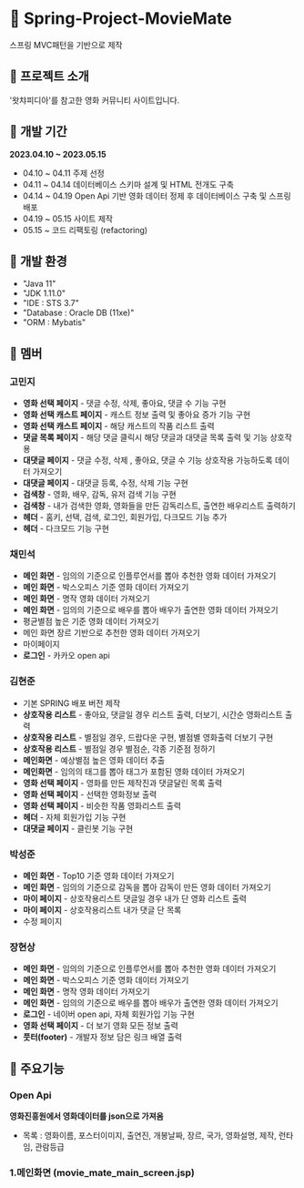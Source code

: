 # :movie_camera: Spring-Project-MovieMate
스프링 MVC패턴을 기반으로 제작
   
##  :pushpin: 프로젝트 소개
'왓챠피디아'를 참고한 영화 커뮤니티 사이트입니다.

##  :pushpin: 개발 기간
**2023.04.10 ~ 2023.05.15**
- 04.10 ~ 04.11   주제 선정
- 04.11 ~ 04.14   데이터베이스 스키마 설계 및 HTML 전개도 구축
- 04.14 ~ 04.19 Open Api 기반 영화 데이터 정제 후 데이터베이스 구축 및 스프링 배포
- 04.19 ~ 05.15 사이트 제작
- 05.15 ~ 코드 리팩토링 (refactoring)    

## :pushpin: 개발 환경
- "Java 11"
- "JDK 1.11.0"
- "IDE : STS 3.7"
- "Database : Oracle DB (11xe)"
- "ORM : Mybatis"

## :pushpin: 멤버
### 고민지
- **영화 선택 페이지** - 댓글 수정, 삭제, 좋아요, 댓글 수 기능 구현
- **영화 선택 캐스트 페이지** - 캐스트 정보 출력 및 좋아요 증가 기능 구현
- **영화 선택 캐스트 페이지** - 해당 캐스트의 작품 리스트 출력
- **댓글 목록 페이지** - 해당 댓글 클릭시 해당 댓글과 대댓글 목록 출력 및 기능 상호작용
- **대댓글 페이지** - 댓글 수정, 삭제 , 좋아요, 댓글 수 기능 상호작용 가능하도록 데이터 가져오기
- **대댓글 페이지** - 대댓글 등록, 수정, 삭제 기능 구현
- **검색창** - 영화, 배우, 감독, 유저 검색 기능 구현
- **검색창** - 내가 검색한 영화, 영화들을 만든 감독리스트, 출연한 배우리스트 출력하기
- **헤더** - 홈키, 선택, 검색, 로그인, 회원가입, 다크모드 기능 추가
- **헤더** - 다크모드 기능 구현

### 채민석
- **메인 화면** -  임의의 기준으로 인플루언서를 뽑아 추천한 영화 데이터 가져오기
- **메인 화면** - 박스오피스 기준 영화 데이터 가져오기
- **메인 화면** - 명작 영화 데이터 가져오기
- **메인 화면** - 임의의 기준으로 배우를 뽑아 배우가 출연한 영화 데이터 가져오기
- 평균별점 높은 기준 영화 데이터 가져오기
- 메인 화면 장르 기반으로 추천한 영화 데이터 가져오기
- 마이페이지 
- **로그인** - 카카오 open api

### 김현준
- 기본 SPRING  배포 버전 제작
- **상호작용 리스트** - 좋아요, 댓글일 경우 리스트 출력, 더보기, 시간순 영화리스트 출력   
- **상호작용 리스트** - 별점일 경우, 드랍다운 구현, 별점별 영화출력 더보기 구현   
- **상호작용 리스트** - 별점일 경우 별점순, 각종 기준점 정하기    
- **메인화면** - 예상별점 높은 영화 데이터 추출
- **메인화면** - 임의의 태그를 뽑아 태그가 포함된 영화 데이터 가져오기
- **영화 선택 페이지** - 영화를 만든 제작진과 댓글달린 목록 출력
- **영화 선택 페이지** - 선택한 영화정보 출력
- **영화 선택 페이지** - 비슷한 작품 영화리스트 출력
- **헤더** - 자체 회원가입 기능 구현
- **대댓글 페이지** - 클린봇 기능 구현

### 박성준
- **메인 화면** - Top10 기준 영화 데이터 가져오기
- **메인 화면** - 임의의 기준으로 감독을 뽑아 감독이 만든 영화 데이터 가져오기  
- **마이 페이지** - 상호작용리스트 댓글일 경우 내가 단 영화 리스트 출력
- **마이 페이지** - 상호작용리스트 내가 댓글 단 목록
- 수정 페이지


### 장현상
- **메인 화면** - 임의의 기준으로 인플루언서를 뽑아 추천한 영화 데이터 가져오기
- **메인 화면** - 박스오피스 기준 영화 데이터 가져오기
- **메인 화면** - 명작 영화 데이터 가져오기
- **메인 화면** - 임의의 기준으로 배우를 뽑아 배우가 출연한 영화 데이터 가져오기
- **로그인** - 네이버 open api, 자체 회원가입 기능 구현
- **영화 선택 페이지** - 더 보기 영화 모든 정보 출력
- **풋터(footer)** - 개발자 정보 담은 링크 배열 출력

## :pushpin: 주요기능
### Open Api
**영화진흥원에서 영화데이터를 json으로 가져옴**
- 목록 : 영화이름, 포스터이미지, 출연진, 개봉날짜, 장르, 국가, 영화설명, 제작, 런타임, 관람등급

### 1.메인화면 (movie_mate_main_screen.jsp)







